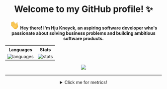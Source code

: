 <div align="center">
    <h1>Welcome to my GitHub profile! ✨</h1>
    <p><img src="https://github.com/huenique/huenique/blob/main/gifs/Hi.gif?raw=true" width="30px"><b>
    Hey there! I'm Hju Kneyck, an aspiring software developer who's passionate about solving business problems and building ambitious software products.</b></p>
    <table>
        <tr>
            <th>Languages</th>
            <th>Stats</th>
        </tr>
        <tr>
            <td>
                <image
                    src="https://github-readme-stats.vercel.app/api/top-langs/?username=huenique&theme=midnight-purple&layout=compact&hide_title=true&langs_count=8&card_width=380" alt="languages" />
            </td>
            <td>
                <image
                    src="https://github-readme-stats.vercel.app/api?username=huenique&theme=midnight-purple&hide_title=true" alt="stats" />
            </td>
        </tr>
    </table>
    <image src="https://github-readme-streak-stats.herokuapp.com/?user=huenique&theme=midnight-purple" />
</div>

---

<div align="center">
    <details>
        <summary>Click me for metrics!</summary>
        <br>
        <table>
            <tr>
                <td>
                    <image src="https://metrics.lecoq.io/huenique?template=classic&isocalendar=1&languages=1&gists=1&followup=1&lines=1&achievements=1&notable=1&isocalendar.duration=half-year&languages.limit=8&languages.sections=most-used&languages.colors=github&languages.threshold=0%25&languages.indepth=false&languages.categories=markup%2C%20programming&languages.recent.categories=markup%2C%20programming&languages.recent.load=300&languages.recent.days=14&followup.sections=repositories&achievements.threshold=C&achievements.secrets=true&achievements.display=compact&achievements.limit=0&notable.repositories=false&config.timezone=Asia%2FManila" alt="metrics" />
                </td>
            </tr>
        </table>
    </details>
<div>
